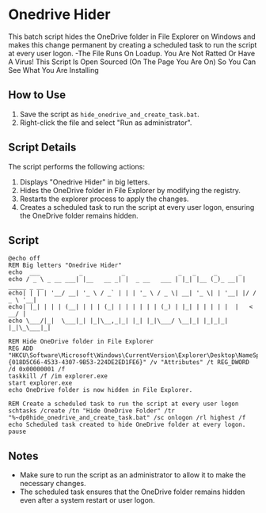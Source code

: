 # Onedrive Hider

This batch script hides the OneDrive folder in File Explorer on Windows and makes this change permanent by creating a scheduled task to run the script at every user logon.
-The File Runs On Loadup. You Are Not Ratted Or Have A Virus! This Script Is Open Sourced (On The Page You Are On) So You Can See What You Are Installing

## How to Use

1. Save the script as `hide_onedrive_and_create_task.bat`.
2. Right-click the file and select "Run as administrator".

## Script Details

The script performs the following actions:
1. Displays "Onedrive Hider" in big letters.
2. Hides the OneDrive folder in File Explorer by modifying the registry.
3. Restarts the explorer process to apply the changes.
4. Creates a scheduled task to run the script at every user logon, ensuring the OneDrive folder remains hidden.

## Script

```batch
@echo off
REM Big letters "Onedrive Hider"
echo  ___           _           _               _   _     _      _           
echo / _ \ _ __ ___| |__   __ _| |  _ __   ___ | |_| |__ (_)_ __| | _____ _ __ 
echo| | | | '__/ __| '_ \ / _` | | | '_ \ / _ \| __| '_ \| | '__| |/ / _ \ '__|
echo| |_| | | | (__| | | | (_| | | | | | | (_) | |_| | | | | |  |   <  __/ |   
echo \___/|_|  \___|_| |_|\__,_|_| |_| |_|\___/ \__|_| |_|_|_|  |_|\_\___|_|   

REM Hide OneDrive folder in File Explorer
REG ADD "HKCU\Software\Microsoft\Windows\CurrentVersion\Explorer\Desktop\NameSpace\{018D5C66-4533-4307-9B53-224DE2ED1FE6}" /v "Attributes" /t REG_DWORD /d 0x00000001 /f
taskkill /f /im explorer.exe
start explorer.exe
echo OneDrive folder is now hidden in File Explorer.

REM Create a scheduled task to run the script at every user logon
schtasks /create /tn "Hide OneDrive Folder" /tr "%~dp0hide_onedrive_and_create_task.bat" /sc onlogon /rl highest /f
echo Scheduled task created to hide OneDrive folder at every logon.
pause
```

## Notes

- Make sure to run the script as an administrator to allow it to make the necessary changes.
- The scheduled task ensures that the OneDrive folder remains hidden even after a system restart or user logon.
